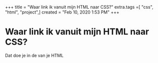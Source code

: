 +++
title = "Waar link ik vanuit mijn HTML naar CSS?"
extra.tags =[ "css", "html", "project",]
created = "Feb 10, 2020 1:53 PM"
+++
# Waar link ik vanuit mijn HTML naar CSS?
Dat doe je in de <head> van je HTML